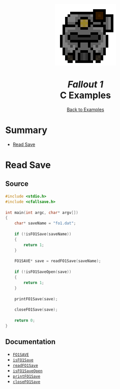 <div align="center">

![Fallout 1 Logo 192x192](../assets/fo1/fo1_logo_192x192.png)

# *Fallout 1*<br /> C Examples

[Back to Examples](../EXAMPLES.md)

</div>



# Summary

* [Read Save](#read-save)



# Read Save

## Source

```c
#include <stdio.h>
#include <cfallsave.h>

int main(int argc, char* argv[])
{
    char* saveName = "fo1.dat";

    if (!isFO1Save(saveName))
    {
        return 1;
    }

    FO1SAVE* save = readFO1Save(saveName);

    if (!isFO1SaveOpen(save))
    {
        return 1;
    }

    printFO1Save(save);

    closeFO1Save(save);

    return 0;
}
```

## Documentation

* [`FO1SAVE`](../docs/api_fo1.md#fo1save)
* [`isFO1Save`](../docs/api_fo1.md#isfo1save)
* [`readFO1Save`](../docs/api_fo1.md#readfo1save)
* [`isFO1SaveOpen`](../docs/api_fo1.md#isfo1saveopen)
* [`printFO1Save`](../docs/api_fo1.md#printfo1save)
* [`closeFO1Save`](../docs/api_fo1.md#closefo1save)
